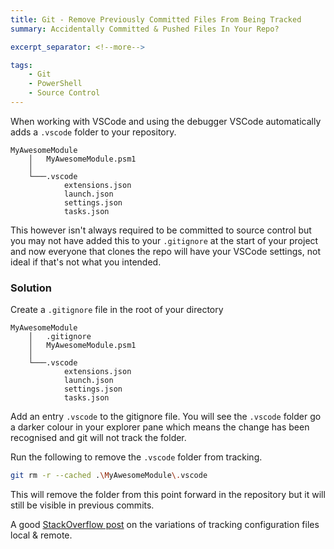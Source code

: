 ```yaml
---
title: Git - Remove Previously Committed Files From Being Tracked
summary: Accidentally Committed & Pushed Files In Your Repo?

excerpt_separator: <!--more-->

tags:
    - Git
    - PowerShell
    - Source Control
---
```


When working with VSCode and using the debugger VSCode automatically adds a `.vscode` folder to your repository.

```
MyAwesomeModule
    │   MyAwesomeModule.psm1
    │
    └───.vscode
            extensions.json
            launch.json
            settings.json
            tasks.json
```

<!--more-->

This however isn't always required to be committed to source control but you may not have added this to your `.gitignore` at the start of your project and now everyone that clones the repo will have your VSCode settings, not ideal if that's not what you intended.

### Solution

Create a `.gitignore` file in the root of your directory

```
MyAwesomeModule
    │   .gitignore
    │   MyAwesomeModule.psm1
    │
    └───.vscode
            extensions.json
            launch.json
            settings.json
            tasks.json
```

Add an entry `.vscode` to the gitignore file. You will see the `.vscode` folder go a darker colour in your explorer pane which means the change has been recognised and git will not track the folder.

Run the following to remove the `.vscode` folder from tracking.

```bash
git rm -r --cached .\MyAwesomeModule\.vscode
```

This will remove the folder from this point forward in the repository but it will still be visible in previous commits.

A good [StackOverflow post](https://stackoverflow.com/a/40272289/12040634) on the variations of tracking configuration files local & remote.